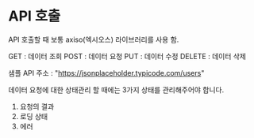 # API 호출

API 호출할 때 보통 axiso(엑시오스) 라이브러리를 사용 함.

GET : 데이터 조회
POST : 데이터 요청
PUT : 데이터 수정
DELETE : 데이터 삭제

샘플 API 주소 : "https://jsonplaceholder.typicode.com/users"

데이터 요청에 대한 상태관리 할 때에는 3가지 상태를 관리해주어야 합니다.
1. 요청의 결과
2. 로딩 상태
3. 에러